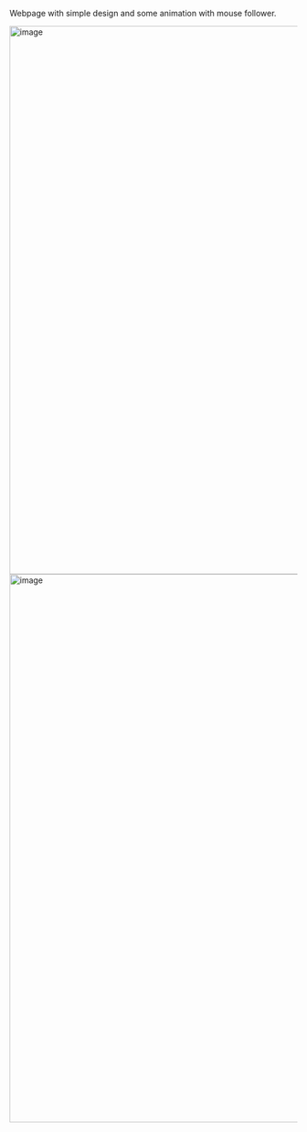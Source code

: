 Webpage with simple design and some animation with mouse follower.

<img width="960" alt="image" src="https://github.com/patelharsh80874/cactus/assets/110234600/51c87d6d-42f1-4aa0-9121-2c97cb4c05e1">
<img width="960" alt="image" src="https://github.com/patelharsh80874/cactus/assets/110234600/5c407797-3474-44a7-b2e5-91995928b0aa">






